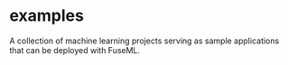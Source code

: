 # examples
A collection of machine learning projects serving as sample applications that can be deployed with FuseML.
